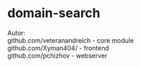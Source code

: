 # domain-search
 Autor:<br />
 github.com/veteranandreich  - core module<br />
 github.com/Xyman404/ - frontend<br />
 github.com/pchizhov - webserver<br />

